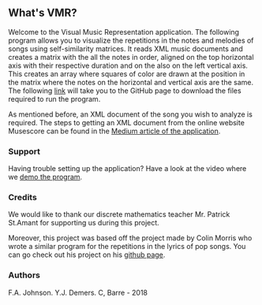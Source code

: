
## What's VMR?

Welcome to the Visual Music Representation application. The following program allows you to visualize the repetitions in the notes and melodies of songs using self-similarity matrices. It reads XML music documents and creates a matrix with the all the notes in order, aligned on the top horizontal axis with their respective duration and on the also on the left vertical axis. This creates an array where squares of color are drawn at the position in the matrix where the notes on the horizontal and vertical axis are the same. The following [link](https://github.com/yaeldemers/Visual-Music-Representation) will take you to the GitHub page to download the files required to run the program. 

As mentioned before, an XML document of the song you wish to analyze is required. The steps to getting an XML document from the online website Musescore can be found in the [Medium article of the application]().


### Support

Having trouble setting up the application? Have a look at the video where we [demo the program]().

### Credits
We would like to thank our discrete mathematics teacher Mr. Patrick St.Amant for supporting us during this project.

Moreover, this project was based off the project made by Colin Morris who wrote a similar program for the repetitions in the lyrics of pop songs. You can go check out his project on his [github page](https://colinmorris.github.io/SongSim/#/gallery).

### Authors
F.A. Johnson. Y.J. Demers. C, Barre - 2018
